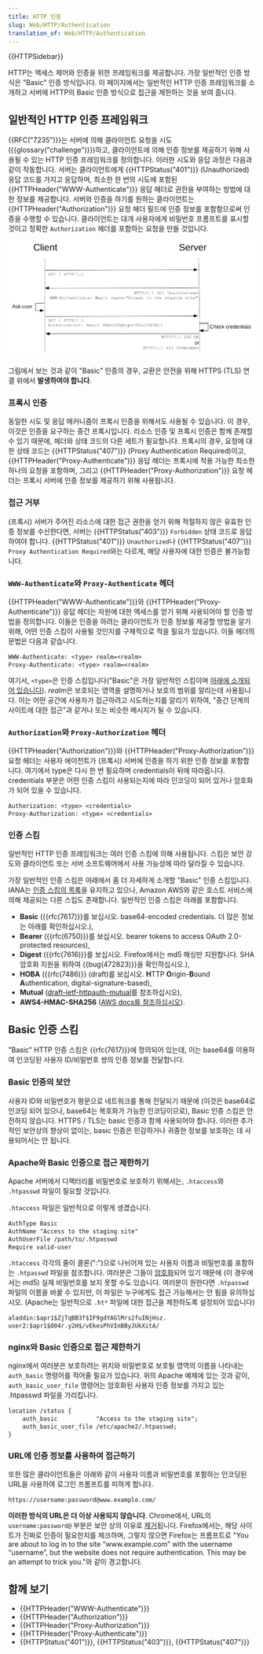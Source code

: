 ```yaml
---
title: HTTP 인증
slug: Web/HTTP/Authentication
translation_of: Web/HTTP/Authentication
---
```


{{HTTPSidebar}}

HTTP는 액세스 제어와 인증을 위한 프레임워크를 제공합니다. 가장 일반적인 인증 방식은 "Basic" 인증 방식입니다. 이 페이지에서는 일반적인 HTTP 인증 프레임워크를 소개하고 서버에 HTTP의 Basic 인증 방식으로 접근을 제한하는 것을 보여 줍니다.

## 일반적인 HTTP 인증 프레임워크

{{RFC("7235")}}는 서버에 의해 클라이언트 요청을 시도({{glossary("challenge")}})하고, 클라이언트에 의해 인증 정보를 제공하기 위해 사용될 수 있는 HTTP 인증 프레임워크를 정의합니다. 이러한 시도와 응답 과정은 다음과 같이 작동합니다. 서버는 클라이언트에게 {{HTTPStatus("401")}} (Unauthorized) 응답 코드를 가지고 응답하며, 최소한 한 번의 시도에 포함된 {{HTTPHeader("WWW-Authenticate")}} 응답 헤더로 권한을 부여하는 방법에 대한 정보를 제공합니다. 서버와 인증을 하기를 원하는 클라이언트는 {{HTTPHeader("Authorization")}} 요청 헤더 필드에 인증 정보를 포함함으로써 인증을 수행할 수 있습니다. 클라이언트는 대개 사용자에게 비밀번호 프롬프트를 표시할 것이고 정확한 `Authorization` 헤더를 포함하는 요청을 만들 것입니다.

![](httpauth.png)

그림에서 보는 것과 같이 "Basic" 인증의 경우, 교환은 안전을 위해 HTTPS (TLS) 연결 위에서 **발생하여야 합니다**.

### 프록시 인증

동일한 시도 및 응답 메커니즘이 프록시 인증을 위해서도 사용될 수 있습니다. 이 경우, 이것은 인증을 요구하는 중간 프록시입니다. 리소스 인증 및 프록시 인증은 함께 존재할 수 있기 때문에, 헤더와 상태 코드의 다른 세트가 필요합니다. 프록시의 경우, 요청에 대한 상태 코드는 {{HTTPStatus("407")}} (Proxy Authentication Required)이고, {{HTTPHeader("Proxy-Authenticate")}} 응답 헤더는 프록시에 적용 가능한 최소한 하나의 요청을 포함하며, 그리고 {{HTTPHeader("Proxy-Authorization")}} 요청 헤더는 프록시 서버에 인증 정보를 제공하기 위해 사용됩니다.

### 접근 거부

(프록시) 서버가 주어진 리소스에 대한 접근 권한을 얻기 위해 적절하지 않은 유효한 인증 정보를 수신한다면, 서버는 {{HTTPStatus("403")}} `Forbidden` 상태 코드로 응답하여야 합니다. {{HTTPStatus("401")}} `Unauthorized`나 {{HTTPStatus("407")}} `Proxy Authentication Required`와는 다르게, 해당 사용자에 대한 인증은 불가능합니다.

### `WWW-Authenticate`와 `Proxy-Authenticate` 헤더

{{HTTPHeader("WWW-Authenticate")}}와 {{HTTPHeader("Proxy-Authenticate")}} 응답 헤더는 자원에 대한 액세스를 얻기 위해 사용되어야 할 인증 방법을 정의합니다. 이들은 인증을 하려는 클라이언트가 인증 정보를 제공할 방법을 알기 위해, 어떤 인증 스킴이 사용될 것인지를 구체적으로 적을 필요가 있습니다. 이들 헤더의 문법은 다음과 같습니다.

```
WWW-Authenticate: <type> realm=<realm>
Proxy-Authenticate: <type> realm=<realm>
```

여기서, `<type>`은 인증 스킴입니다("Basic"은 가장 일반적인 스킴이며 [아래에 소개되어 있습니다](/ko/docs/Web/HTTP/Authentication#Basic_%EC%9D%B8%EC%A6%9D_%EC%8A%A4%ED%82%B4)). *realm*은 보호되는 영역을 설명하거나 보호의 범위를 알리는데 사용됩니다. 이는 어떤 공간에 사용자가 접근하려고 시도하는지를 알리기 위하여, "중간 단계의 사이트에 대한 접근"과 같거나 또는 비슷한 메시지가 될 수 있습니다.

### `Authorization`와 `Proxy-Authorization` 헤더

{{HTTPHeader("Authorization")}}와 {{HTTPHeader("Proxy-Authorization")}} 요청 헤더는 사용자 에이전트가 (프록시) 서버에 인증을 하기 위한 인증 정보를 포함합니다. 여기에서 type은 다시 한 번 필요하며 credentials이 뒤에 따라옵니다. credentials 부분은 어떤 인증 스킴이 사용되는지에 따라 인코딩이 되어 있거나 암호화가 되어 있을 수 있습니다.

```
Authorization: <type> <credentials>
Proxy-Authorization: <type> <credentials>
```

### 인증 스킴

일반적인 HTTP 인증 프레임워크는 여러 인증 스킴에 의해 사용됩니다. 스킴은 보안 강도와 클라이언트 또는 서버 소프트웨어에서 사용 가능성에 따라 달라질 수 있습니다.

가장 일반적인 인증 스킴은 아래에서 좀 더 자세하게 소개할 "Basic" 인증 스킴입니다. IANA는 [인증 스킴의 목록](http://www.iana.org/assignments/http-authschemes/http-authschemes.xhtml)을 유지하고 있으나, Amazon AWS와 같은 호스트 서비스에 의해 제공되는 다른 스킴도 존재합니다. 일반적인 인증 스킴은 아래를 포함합니다.

- **Basic** ({{rfc(7617)}}를 보십시오. base64-encoded credentials. 더 많은 정보는 아래를 확인하십시오.),
- **Bearer** ({{rfc(6750)}}를 보십시오. bearer tokens to access OAuth 2.0-protected resources),
- **Digest** ({{rfc(7616)}}를 보십시오. Firefox에서는 md5 해싱만 지원합니다. SHA 암호화 지원을 위하여 {{bug(472823)}}을 확인하십시오.),
- **HOBA** ({{rfc(7486)}} (draft)를 보십시오. **H**TTP **O**rigin-**B**ound **A**uthentication, digital-signature-based),
- **Mutual** ([draft-ietf-httpauth-mutual](https://tools.ietf.org/html/draft-ietf-httpauth-mutual-11)를 참조하십시오),
- **AWS4-HMAC-SHA256** ([AWS docs를 참조하십시오](http://docs.aws.amazon.com/AmazonS3/latest/API/sigv4-auth-using-authorization-header.html)).

## Basic 인증 스킴

"Basic" HTTP 인증 스킴은 {{rfc(7617)}}에 정의되어 있는데, 이는 base64를 이용하여 인코딩된 사용자 ID/비밀번호 쌍의 인증 정보를 전달합니다.

### Basic 인증의 보안

사용자 ID와 비밀번호가 평문으로 네트워크를 통해 전달되기 때문에 (이것은 base64로 인코딩 되어 있으나, base64는 복호화가 가능한 인코딩이므로), Basic 인증 스킴은 안전하지 않습니다. HTTPS / TLS는 basic 인증과 함께 사용되어야 합니다. 이러한 추가적인 보안상의 향상이 없이는, basic 인증은 민감하거나 귀중한 정보를 보호하는 데 사용되어서는 안 됩니다.

### Apache와 Basic 인증으로 접근 제한하기

Apache 서버에서 디렉터리를 비밀번호로 보호하기 위해서는, `.htaccess`와 `.htpasswd` 파일이 필요할 것입니다.

`.htaccess` 파일은 일반적으로 이렇게 생겼습니다.

```
AuthType Basic
AuthName "Access to the staging site"
AuthUserFile /path/to/.htpasswd
Require valid-user
```

`.htaccess` 각각의 줄이 콜론(":")으로 나뉘어져 있는 사용자 이름과 비밀번호를 포함하는 `.htpasswd` 파일을 참조합니다. 여러분은 그들이 [암호화](https://httpd.apache.org/docs/2.4/misc/password_encryptions.html)되어 있기 때문에 (이 경우에서는 md5) 실제 비밀번호를 보지 못할 수도 있습니다. 여러분이 원한다면 `.htpasswd` 파일의 이름을 바꿀 수 있지만, 이 파일은 누구에게도 접근 가능해서는 안 됨을 유의하십시오. (Apache는 일반적으로 `.ht*` 파일에 대한 접근을 제한하도록 설정되어 있습니다)

```
aladdin:$apr1$ZjTqBB3f$IF9gdYAGlMrs2fuINjHsz.
user2:$apr1$O04r.y2H$/vEkesPhVInBByJUkXitA/
```

### nginx와 Basic 인증으로 접근 제한하기

nginx에서 여러분은 보호하려는 위치와 비밀번호로 보호될 영역의 이름을 나타내는 `auth_basic` 명령어를 적어줄 필요가 있습니다. 위의 Apache 예제에 있는 것과 같이, `auth_basic_user_file` 명령어는 암호화된 사용자 인증 정보를 가지고 있는 .htpasswd 파일을 가리킵니다.

```
location /status {
    auth_basic           "Access to the staging site";
    auth_basic_user_file /etc/apache2/.htpasswd;
}
```

### URL에 인증 정보를 사용하여 접근하기

또한 많은 클라이언트들은 아래와 같이 사용자 이름과 비밀번호를 포함하는 인코딩된 URL을 사용하여 로그인 프롬프트를 피하게 합니다.

```plain example-bad
https://username:password@www.example.com/
```

**이러한 방식의 URL은 더 이상 사용되지 않습니다**. Chrome에서, URL의 `username:password@` 부분은 보안 상의 이유로 [제거](https://bugs.chromium.org/p/chromium/issues/detail?id=82250#c7)됩니다. Firefox에서는, 해당 사이트가 진짜로 인증이 필요한지를 체크하며, 그렇지 않으면 Firefox는 프롬프트로 "You are about to log in to the site “www\.example.com” with the username “username”, but the website does not require authentication. This may be an attempt to trick you."와 같이 경고합니다.

## 함께 보기

- {{HTTPHeader("WWW-Authenticate")}}
- {{HTTPHeader("Authorization")}}
- {{HTTPHeader("Proxy-Authorization")}}
- {{HTTPHeader("Proxy-Authenticate")}}
- {{HTTPStatus("401")}}, {{HTTPStatus("403")}}, {{HTTPStatus("407")}}
